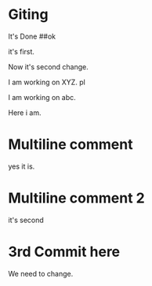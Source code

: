 # Giting

It's Done ##ok

it's first.

Now it's second change.

I am working on XYZ. pl

I am working on abc.

Here i am.

# Multiline comment

yes it is.

# Multiline comment 2

it's second

# 3rd Commit here

We need to change.
